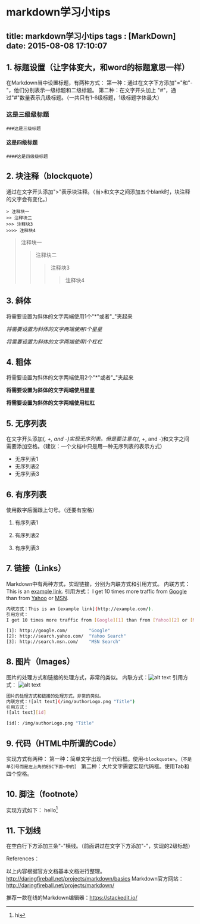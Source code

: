 ﻿# markdown学习小tips
title: markdown学习小tips
tags : [MarkDown]
date: 2015-08-08 17:10:07
---
## 1. 标题设置（让字体变大，和word的标题意思一样）

在Markdown当中设置标题，有两种方式：
第一种：通过在文字下方添加"="和"-"，他们分别表示一级标题和二级标题。
第二种：在文字开头加上 "#"，通过"#"数量表示几级标题。（一共只有1-6级标题，1级标题字体最大）

### 这是三级级标题
	###这是三级标题
#### 这是四级标题
	####这是四级级标题

## 2. 块注释（blockquote）

通过在文字开头添加">"表示块注释。（当>和文字之间添加五个blank时，块注释的文字会有变化。）

	> 注释块一
	>> 注释块二
	>>> 注释块3
	>>>> 注释块4

> 注释块一
>> 注释块二
>>> 注释块3
>>>> 注释块4

## 3. 斜体

将需要设置为斜体的文字两端使用1个"\*"或者"\_"夹起来

*将需要设置为斜体的文字两端使用1个星星*

_将需要设置为斜体的文字两端使用1个杠杠_

## 4. 粗体

将需要设置为斜体的文字两端使用2个"\*"或者"\_"夹起来

**将需要设置为斜体的文字两端使用星星**

__将需要设置为斜体的文字两端使用杠杠__

## 5. 无序列表

在文字开头添加(*, +, and -)实现无序列表。但是要注意在(*, +, and -)和文字之间需要添加空格。（建议：一个文档中只是用一种无序列表的表示方式）
* 无序列表1
* 无序列表2
* 无序列表3

## 6. 有序列表

使用数字后面跟上句号。（还要有空格）

1. 有序列表1

2. 有序列表2

3. 有序列表3

## 7. 链接（Links）
Markdown中有两种方式，实现链接，分别为内联方式和引用方式。
内联方式：This is an [example link](http://example.com/).
引用方式：
I get 10 times more traffic from [Google][1] than from [Yahoo][2] or [MSN][3].  

[1]: http://google.com/        "Google" 
[2]: http://search.yahoo.com/  "Yahoo Search" 
[3]: http://search.msn.com/    "MSN Search"

```bash
内联方式：This is an [example link](http://example.com/).
引用方式：
I get 10 times more traffic from [Google][1] than from [Yahoo][2] or [MSN][3].  

[1]: http://google.com/        "Google" 
[2]: http://search.yahoo.com/  "Yahoo Search" 
[3]: http://search.msn.com/    "MSN Search"
```


## 8. 图片（Images）
图片的处理方式和链接的处理方式，非常的类似。
内联方式：![alt text](/img/authorLogo.png "Title")
引用方式：
![alt text][id] 

[id]: /img/authorLogo.png "Title"

```bash
图片的处理方式和链接的处理方式，非常的类似。
内联方式：![alt text](/img/authorLogo.png "Title")
引用方式：
![alt text][id] 

[id]: /img/authorLogo.png "Title"
```

## 9. 代码（HTML中所谓的Code）
实现方式有两种：
第一种：简单文字出现一个代码框。使用`<blockquote>`。（`不是单引号而是左上角的ESC下面~中的`）
第二种：大片文字需要实现代码框。使用Tab和四个空格。

## 10. 脚注（footnote）
实现方式如下：
hello[^hello]


[^hello]: hi

## 11. 下划线
在空白行下方添加三条"-"横线。（前面讲过在文字下方添加"-"，实现的2级标题）

References： 

以上内容根据官方文档基本文档进行整理。http://daringfireball.net/projects/markdown/basics
Markdown官方网站：http://daringfireball.net/projects/markdown/ 

推荐一款在线的Markdown编辑器：https://stackedit.io/ 

